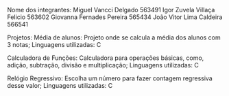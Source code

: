 Nome dos integrantes: 
Miguel Vancci Delgado 563491
Igor Zuvela Villaça Felicio 563602
Giovanna Fernades Pereira 565434
João Vitor Lima Caldeira 566541

Projetos:
Média de alunos: Projeto onde se calcula a média dos alunos com 3 notas;
Linguagens utilizadas: C

Calculadora de Funções: Calculadora para operações básicas, como, adição, subtração, divisão e multiplicação;
Linguagens utilizadas: C

Relógio Regressivo: Escolha um número para fazer contagem regressiva desse valor;
Linguagens utilizadas: C
